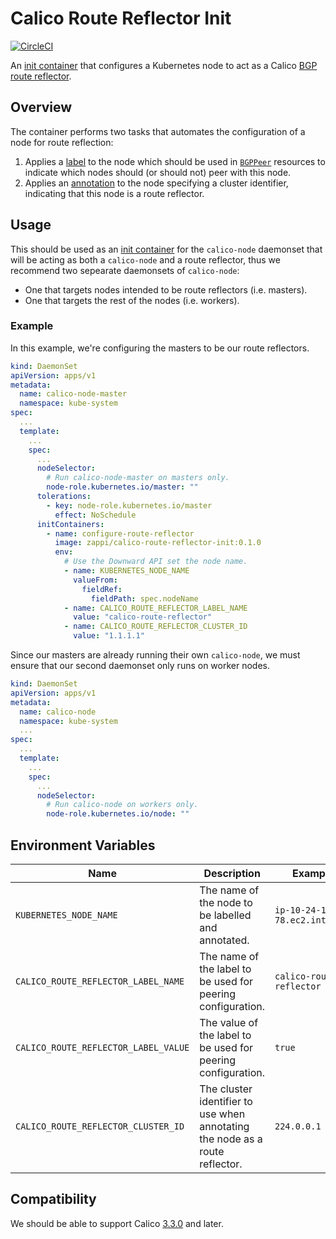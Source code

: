 # Calico Route Reflector Init

[![CircleCI](https://circleci.com/gh/Intellection/docker-calico-route-reflector-init/tree/master.svg?style=svg)](https://circleci.com/gh/Intellection/docker-calico-route-reflector-init/tree/master)

An [init container](https://kubernetes.io/docs/concepts/workloads/pods/init-containers/) that configures a Kubernetes node to act as a Calico [BGP route reflector](https://docs.projectcalico.org/v3.9/networking/routereflector#content-main).

## Overview

The container performs two tasks that automates the configuration of a node for route reflection:

1. Applies a [label](https://kubernetes.io/docs/concepts/overview/working-with-objects/labels/) to the node which should be used in [`BGPPeer`](https://docs.projectcalico.org/v3.9/reference/resources/bgppeer#bgp-peer-definition) resources to indicate which nodes should (or should not) peer with this node.
2. Applies an [annotation](https://kubernetes.io/docs/concepts/overview/working-with-objects/annotations/) to the node specifying a cluster identifier, indicating that this node is a route reflector.


## Usage

This should be used as an [init container](https://kubernetes.io/docs/concepts/workloads/pods/init-containers/) for the `calico-node` daemonset that will be acting as both a `calico-node` and a route reflector, thus we recommend two sepearate daemonsets of `calico-node`: 
* One that  targets nodes intended to be route reflectors (i.e. masters).
* One that targets the rest of the nodes (i.e. workers).

### Example

In this example, we're configuring the masters to be our route reflectors.

```yaml
kind: DaemonSet
apiVersion: apps/v1
metadata:
  name: calico-node-master
  namespace: kube-system
spec:
  ...
  template:
    ...
    spec:
      ...
      nodeSelector:
        # Run calico-node-master on masters only.
        node-role.kubernetes.io/master: ""
      tolerations:
        - key: node-role.kubernetes.io/master
          effect: NoSchedule
      initContainers:
        - name: configure-route-reflector
          image: zappi/calico-route-reflector-init:0.1.0
          env:
            # Use the Downward API set the node name.
            - name: KUBERNETES_NODE_NAME
              valueFrom:
                fieldRef:
                  fieldPath: spec.nodeName
            - name: CALICO_ROUTE_REFLECTOR_LABEL_NAME
              value: "calico-route-reflector"
            - name: CALICO_ROUTE_REFLECTOR_CLUSTER_ID
              value: "1.1.1.1"
```

Since our masters are already running their own `calico-node`, we must ensure that our second daemonset only runs on worker nodes.

```yaml
kind: DaemonSet
apiVersion: apps/v1
metadata:
  name: calico-node
  namespace: kube-system
  ...
spec:
  ...
  template:
    ...
    spec:
      ...
      nodeSelector:
        # Run calico-node on workers only.
        node-role.kubernetes.io/node: ""
```



## Environment Variables

| Name                                 | Description                                                                  | Example                        | Required |
| -------------------------------------| -----------------------------------------------------------------------------| -------------------------------|----------|
| `KUBERNETES_NODE_NAME`               | The name of the node to be labelled and annotated.                           | `ip-10-24-101-78.ec2.internal` | Yes      |
| `CALICO_ROUTE_REFLECTOR_LABEL_NAME`  | The name of the label to be used for peering configuration.                  | `calico-route-reflector`       | Yes      |
| `CALICO_ROUTE_REFLECTOR_LABEL_VALUE` | The value of the label to be used for peering configuration.                 | `true`                         | No       |
| `CALICO_ROUTE_REFLECTOR_CLUSTER_ID`  | The cluster identifier to use when annotating the node as a route reflector. | `224.0.0.1`                    | Yes      |


## Compatibility

We should be able to support Calico [3.3.0](https://docs.projectcalico.org/v3.3/releases/#v330) and later.
